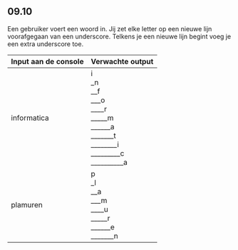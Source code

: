## 09.10
Een gebruiker voert een woord in. Jij zet elke letter op een nieuwe lijn voorafgegaan van een underscore. Telkens je een nieuwe lijn begint voeg je een extra underscore toe.

| Input aan de console | Verwachte output |
|----------------------|------------------|
| informatica | i<br>_n<br>__f<br>___o<br>____r<br>_____m<br>______a<br>_______t<br>________i<br>_________c<br>__________a |
| plamuren | p<br>_l<br>__a<br>___m<br>____u<br>_____r<br>______e<br>_______n |